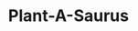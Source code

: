 ---
layout: gamepage
lang: "en"
title: "Plant-A-Saurus"
description: "Short project description."
---